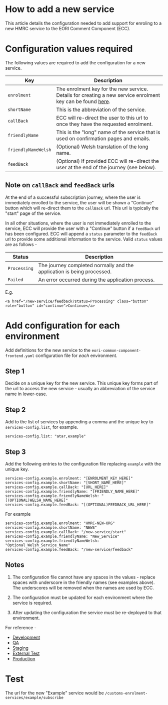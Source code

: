 # How to add a new service
This article details the configuration needed to add support for enroling to a new HMRC service to the EORI Comment Component (ECC).

# Configuration values required
The following values are required to add the configuration for a new service.

| Key                     | Description             | 
| -------------           | ----------------------- | 
| `enrolment`             | The enrolment key for the new service.  Details for creating a new service enrolment key can be found [here](https://github.com/hmrc/service-enrolment-config). | 
| `shortName`             | This is the abbreviation of the service. | 
| `callBack`              | ECC will re-direct the user to this url to once they have the requested enrolment. | 
| `friendlyName`          | This is the "long" name of the service that is used on confirmation pages and emails. | 
| `friendlyNameWelsh`     | (Optional) Welsh translation of the long name.| 
| `feedBack`              | (Optional) If provided ECC will re-direct the user at the end of the journey (see below). | 

## Note on `callBack` and `feedBack` urls ##
At the end of a successful subscription journey, where the user is immediately enrolled to the service, the user will be shown a "Continue"
button which will re-direct them to the `callBack` url.  This url is typically the "start" page of the service.

In all other situations, where the user is not immediately enrolled to the service, ECC will provide the user with a "Continue" button
if a `feedBack` url has been configured.   ECC will append a `status` parameter to the `feedBack` url to provide some additional information
to the service.  Valid `status` values are as follows - 

| Status                    | Description             | 
| --------------------------| ----------------------- |  
| `Processing`              | The journey completed normally and the application is being processed.  | 
| `Failed   `               | An error occurred during the application process.  | 

E.g. 
```
<a href="/new-service/feedback?status=Processing" class="button" role="button" id="continue">Continue</a>
```

# Add configuration for each environment
Add definitions for the new service to the `eori-common-component-frontend.yaml` configuration file for *each* environment.

## Step 1
Decide on a unique key for the new service. This unique key forms part of the url to access the new service - usually an abbreviation of the service name in lower-case.


## Step 2
Add to the list of services by appending a comma and the unique key to `services-config.list`, for example.
```
services-config.list: "atar,example"
```

## Step 3
Add the following entries to the configuration file replacing `example` with the unique key.
```
services-config.example.enrolment: "[ENROLMENT_KEY_HERE]"
services-config.example.shortName: "[SHORT_NAME_HERE]"
services-config.example.callBack: "[URL_HERE]"
services-config.example.friendlyName: "[FRIENDLY_NAME_HERE]"
services-config.example.friendlyNameWelsh: "[(OPTIONAL)WELSH_NAME_HERE]"
services-config.example.feedBack: "[(OPTIONAL)FEEDBACK_URL_HERE]"
```

For example
```
services-config.example.enrolment: "HMRC-NEW-ORG"
services-config.example.shortName: "NEWS"
services-config.example.callBack: "/new-service/start"
services-config.example.friendlyName: "New_Service"
services-config.example.friendlyNameWelsh: "Optional_Welsh_Service_Name"
services-config.example.feedBack: "/new-service/feedback"
```

## Notes
1. The configuration file cannot have any spaces in the values - replace spaces with underscore in the friendly names (see examples above).  The underscores will be removed when the names are used by ECC.

2. The configuration must be updated for each environment where the service is required.  

3. After updating the configuration the service must be re-deployed to that environment.

For reference - 
- [Development](https://github.com/hmrc/app-config-development/blob/master/eori-common-component-frontend.yaml)
- [QA](https://github.com/hmrc/app-config-qa/blob/master/eori-common-component-frontend.yaml)
- [Staging](https://github.com/hmrc/app-config-staging/blob/master/eori-common-component-frontend.yaml)
- [External Test](https://github.com/hmrc/app-config-externaltest/blob/master/eori-common-component-frontend.yaml)
- [Production](https://github.com/hmrc/app-config-production/blob/master/eori-common-component-frontend.yaml)

# Test
The url for the new "Example" service would be
`/customs-enrolment-services/example/subscribe`
